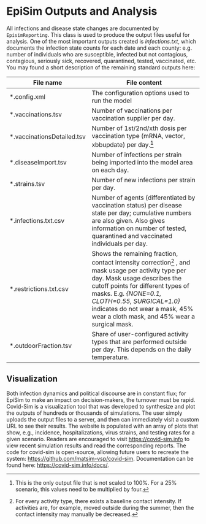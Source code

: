 # EpiSim Outputs and Analysis
All infections and disease state changes are documented by
`EpisimReporting`. This class is used to produce the output files useful
for analysis. One of the most important outputs created is
*infections.txt*, which documents the infection state counts for each
date and each county: e.g. number of individuals who are susceptible,
infected but not contagious, contagious, seriously sick, recovered,
quarantined, tested, vaccinated, etc. You may found a short description of the remaining standard outputs here:


| **File name** | **File content** |
| ------------- | ---------------- |
| \*.config.xml | The configuration options used to run the model |
| \*.vaccinations.tsv | Number of vaccinations per vaccination supplier per day. |
| \*.vaccinationsDetailed.tsv | Number of 1st/2nd/xth dosis per vaccination type (mRNA, vector, xbbupdate) per day.[^1] |
| \*.diseaseImport.tsv | Number of infections per strain being imported into the model area on each day. |
|  \*.strains.tsv | Number of new infections per strain per day. |
|  \*.infections.txt.csv | Number of agents (differentiated by vaccination status) per disease state per day; cumulative numbers are also given. Also gives information on number of tested, quarantined and vaccinated individuals per day. |
|  \*.restrictions.txt.csv | Shows the remaining fraction, contact intensity correction[^2] , and mask usage per activity type per day. Mask usage describes the cutoff points for different types of masks. E.g. *{NONE=0.1, CLOTH=0.55, SURGICAL=1.0}* indicates do not wear a mask, 45% wear a cloth mask, and 45% wear a surgical mask. |
|  \*.outdoorFraction.tsv | Share of user-configured activity types that are performed outside per day. This depends on the daily temperature. |

## Visualization

Both infection dynamics and political discourse are in constant flux;
for EpiSim to
make an impact on decision-makers, the turnover must be rapid. Covid-Sim
is a visualization tool that was developed to synthesize and plot the
outputs of hundreds or thousands of simulations. The user simply uploads
the output files to a server, and then can immediately visit a custom
URL to see their results. The website is populated with an array of
plots that show, e.g., incidence, hospitalizations, virus strains, and
testing rates for a given scenario. Readers are encouraged to visit
<https://covid-sim.info> to view recent simulation results and read the
corresponding reports. The code for covid-sim is open-source, allowing
future users to recreate the system:
<https://github.com/matsim-vsp/covid-sim>. Documentation can be found
here: <https://covid-sim.info/docs/>.

[^1]: This is the only output file that is not scaled to 100%. For a 25%
    scenario, this values need to be multiplied by four.

[^2]: For every activity type, there exists a baseline contact
    intensity. If activities are, for example, moved outside during the
    summer, then the contact intensity may manually be decreased.